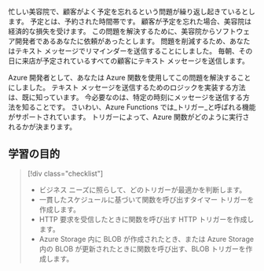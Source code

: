 忙しい美容院で、顧客がよく予定を忘れるという問題が繰り返し起きているとします。 予定とは、予約された時間帯です。 顧客が予定を忘れた場合、美容院は経済的な損失を受けます。 この問題を解決するために、美容院からソフトウェア開発者であるあなたに依頼があったとします。 問題を削減するため、あなたはテキスト メッセージでリマインダーを送信することにしました。 毎朝、その日に来店が予定されているすべての顧客にテキスト メッセージを送信します。

Azure 開発者として、あなたは Azure 関数を使用してこの問題を解決することにしました。 テキスト メッセージを送信するためのロジックを実装する方法は、既に知っています。 今必要なのは、特定の時刻にメッセージを送信する方法を知ることです。 さいわい、Azure Functions では_トリガー_と呼ばれる機能がサポートされています。 トリガーによって、Azure 関数がどのように実行されるかが決まります。

## <a name="learning-objectives"></a>学習の目的
> [!div class="checklist"]
> * ビジネス ニーズに照らして、どのトリガーが最適かを判断します。
> * 一貫したスケジュールに基づいて関数を呼び出すタイマー トリガーを作成します。
> * HTTP 要求を受信したときに関数を呼び出す HTTP トリガーを作成します。
> * Azure Storage 内に BLOB が作成されたとき、または Azure Storage 内の BLOB が更新されたときに関数を呼び出す、BLOB トリガーを作成します。
